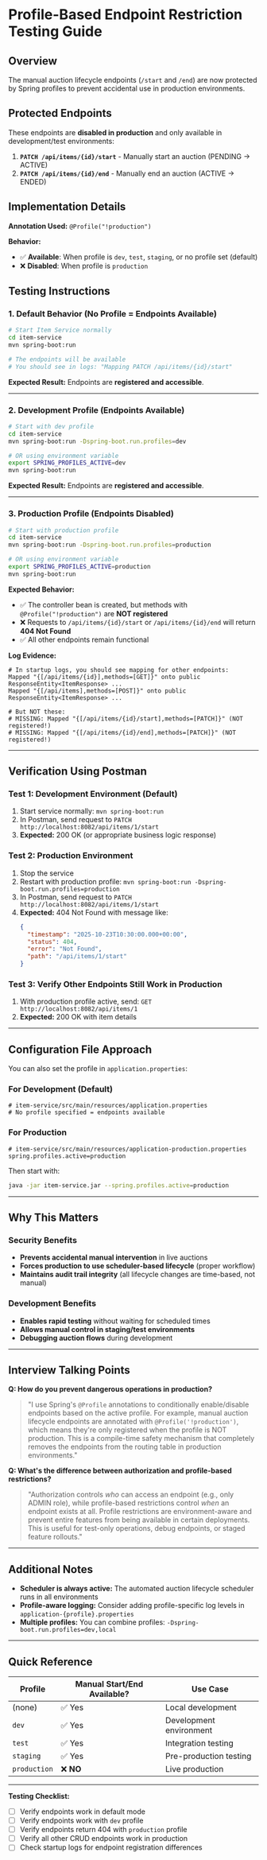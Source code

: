 # Profile-Based Endpoint Restriction Testing Guide

## Overview

The manual auction lifecycle endpoints (`/start` and `/end`) are now protected by Spring profiles to prevent accidental use in production environments.

## Protected Endpoints

These endpoints are **disabled in production** and only available in development/test environments:

1. **`PATCH /api/items/{id}/start`** - Manually start an auction (PENDING → ACTIVE)
2. **`PATCH /api/items/{id}/end`** - Manually end an auction (ACTIVE → ENDED)

## Implementation Details

**Annotation Used:** `@Profile("!production")`

**Behavior:**
- ✅ **Available**: When profile is `dev`, `test`, `staging`, or no profile set (default)
- ❌ **Disabled**: When profile is `production`

## Testing Instructions

### 1. Default Behavior (No Profile = Endpoints Available)

```bash
# Start Item Service normally
cd item-service
mvn spring-boot:run

# The endpoints will be available
# You should see in logs: "Mapping PATCH /api/items/{id}/start"
```

**Expected Result:** Endpoints are **registered and accessible**.

---

### 2. Development Profile (Endpoints Available)

```bash
# Start with dev profile
cd item-service
mvn spring-boot:run -Dspring-boot.run.profiles=dev

# OR using environment variable
export SPRING_PROFILES_ACTIVE=dev
mvn spring-boot:run
```

**Expected Result:** Endpoints are **registered and accessible**.

---

### 3. Production Profile (Endpoints Disabled)

```bash
# Start with production profile
cd item-service
mvn spring-boot:run -Dspring-boot.run.profiles=production

# OR using environment variable
export SPRING_PROFILES_ACTIVE=production
mvn spring-boot:run
```

**Expected Behavior:**
- ✅ The controller bean is created, but methods with `@Profile("!production")` are **NOT registered**
- ❌ Requests to `/api/items/{id}/start` or `/api/items/{id}/end` will return **404 Not Found**
- ✅ All other endpoints remain functional

**Log Evidence:**
```
# In startup logs, you should see mapping for other endpoints:
Mapped "{[/api/items/{id}],methods=[GET]}" onto public ResponseEntity<ItemResponse> ...
Mapped "{[/api/items],methods=[POST]}" onto public ResponseEntity<ItemResponse> ...

# But NOT these:
# MISSING: Mapped "{[/api/items/{id}/start],methods=[PATCH]}" (NOT registered!)
# MISSING: Mapped "{[/api/items/{id}/end],methods=[PATCH]}" (NOT registered!)
```

---

## Verification Using Postman

### Test 1: Development Environment (Default)

1. Start service normally: `mvn spring-boot:run`
2. In Postman, send request to `PATCH http://localhost:8082/api/items/1/start`
3. **Expected:** 200 OK (or appropriate business logic response)

### Test 2: Production Environment

1. Stop the service
2. Restart with production profile: `mvn spring-boot:run -Dspring-boot.run.profiles=production`
3. In Postman, send request to `PATCH http://localhost:8082/api/items/1/start`
4. **Expected:** 404 Not Found with message like:
   ```json
   {
     "timestamp": "2025-10-23T10:30:00.000+00:00",
     "status": 404,
     "error": "Not Found",
     "path": "/api/items/1/start"
   }
   ```

### Test 3: Verify Other Endpoints Still Work in Production

1. With production profile active, send: `GET http://localhost:8082/api/items/1`
2. **Expected:** 200 OK with item details

---

## Configuration File Approach

You can also set the profile in `application.properties`:

### For Development (Default)
```properties
# item-service/src/main/resources/application.properties
# No profile specified = endpoints available
```

### For Production
```properties
# item-service/src/main/resources/application-production.properties
spring.profiles.active=production
```

Then start with:
```bash
java -jar item-service.jar --spring.profiles.active=production
```

---

## Why This Matters

### Security Benefits
- **Prevents accidental manual intervention** in live auctions
- **Forces production to use scheduler-based lifecycle** (proper workflow)
- **Maintains audit trail integrity** (all lifecycle changes are time-based, not manual)

### Development Benefits
- **Enables rapid testing** without waiting for scheduled times
- **Allows manual control in staging/test environments**
- **Debugging auction flows** during development

---

## Interview Talking Points

**Q: How do you prevent dangerous operations in production?**

> "I use Spring's `@Profile` annotations to conditionally enable/disable endpoints based on the active profile. For example, manual auction lifecycle endpoints are annotated with `@Profile('!production')`, which means they're only registered when the profile is NOT production. This is a compile-time safety mechanism that completely removes the endpoints from the routing table in production environments."

**Q: What's the difference between authorization and profile-based restrictions?**

> "Authorization controls *who* can access an endpoint (e.g., only ADMIN role), while profile-based restrictions control *when* an endpoint exists at all. Profile restrictions are environment-aware and prevent entire features from being available in certain deployments. This is useful for test-only operations, debug endpoints, or staged feature rollouts."

---

## Additional Notes

- **Scheduler is always active:** The automated auction lifecycle scheduler runs in all environments
- **Profile-aware logging:** Consider adding profile-specific log levels in `application-{profile}.properties`
- **Multiple profiles:** You can combine profiles: `-Dspring-boot.run.profiles=dev,local`

---

## Quick Reference

| Profile | Manual Start/End Available? | Use Case |
|---------|---------------------------|----------|
| (none) | ✅ Yes | Local development |
| `dev` | ✅ Yes | Development environment |
| `test` | ✅ Yes | Integration testing |
| `staging` | ✅ Yes | Pre-production testing |
| `production` | ❌ **NO** | Live production |

---

**Testing Checklist:**
- [ ] Verify endpoints work in default mode
- [ ] Verify endpoints work with `dev` profile
- [ ] Verify endpoints return 404 with `production` profile
- [ ] Verify all other CRUD endpoints work in production
- [ ] Check startup logs for endpoint registration differences
